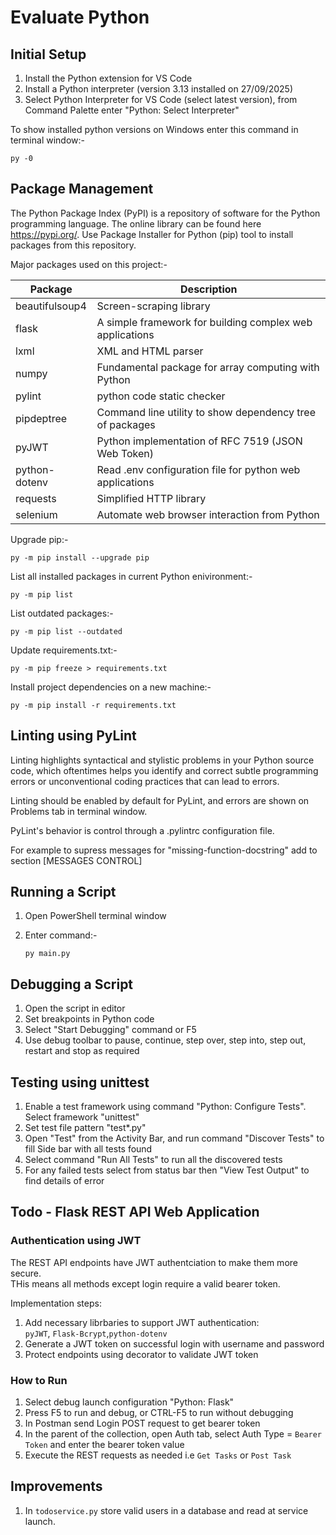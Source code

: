 # Evaluate Python

## Initial Setup

1. Install the Python extension for VS Code
2. Install a Python interpreter (version 3.13 installed on 27/09/2025)
3. Select Python Interpreter for VS Code (select latest version), from Command Palette enter "Python: Select Interpreter"

To show installed python versions on Windows enter this command in terminal window:-

```py -0```

## Package Management

The Python Package Index (PyPI) is a repository of software for the Python programming language.
The online library can be found here <https://pypi.org/>.
Use Package Installer for Python (pip) tool to install packages from this repository.  

Major packages used on this project:-

| Package    | Description |
|------------|-------------|
| beautifulsoup4 | Screen-scraping library |
| flask  | A simple framework for building complex web applications |
| lxml  | XML and HTML parser |
| numpy | Fundamental package for array computing with Python |
| pylint | python code static checker |
| pipdeptree | Command line utility to show dependency tree of packages |
| pyJWT | Python implementation of RFC 7519 (JSON Web Token) |
| python-dotenv | Read .env configuration file for python web applications |
| requests | Simplified HTTP library |
| selenium | Automate web browser interaction from Python |

Upgrade pip:-

`py -m pip install --upgrade pip`

List all installed packages in current Python enivironment:-

```py -m pip list```

List outdated packages:-

`py -m pip list --outdated`

Update requirements.txt:-

`py -m pip freeze > requirements.txt`

Install project dependencies on a new machine:-

`py -m pip install -r requirements.txt`

## Linting using PyLint

Linting highlights syntactical and stylistic problems in your Python source code, which oftentimes helps you identify and correct subtle programming errors or unconventional coding practices that can lead to errors.

Linting should be enabled by default for PyLint, and errors are shown on Problems tab in terminal window.

PyLint's behavior is control through a .pylintrc configuration file.

For example to supress messages for "missing-function-docstring" add to section [MESSAGES CONTROL]

## Running a Script

1. Open PowerShell terminal window
2. Enter command:-

    ```py main.py```

## Debugging a Script

1. Open the script in editor
2. Set breakpoints in Python code
3. Select "Start Debugging" command or F5
4. Use debug toolbar to pause, continue, step over, step into, step out, restart and stop as required

## Testing using unittest

1. Enable a test framework using command "Python: Configure Tests". Select framework "unittest"
2. Set test file pattern "test*.py"
3. Open "Test" from the Activity Bar, and run command "Discover Tests" to fill Side bar with all tests found
4. Select command "Run All Tests" to run all the discovered tests
5. For any failed tests select from status bar then "View Test Output" to find details of error

## Todo - Flask REST API Web Application

### Authentication using JWT

The REST API endpoints have JWT authentciation to make them more secure.  
THis means all methods except login require a valid bearer token.

Implementation steps:  

1. Add necessary librbaries to support JWT authentication:  
`pyJWT`, `Flask-Bcrypt`,`python-dotenv`  
2. Generate a JWT token on successful login with username and password  
3. Protect endpoints using decorator to validate JWT token  

### How to Run

1. Select debug launch configuration "Python: Flask"  
2. Press F5 to run and debug, or CTRL-F5 to run without debugging  
3. In Postman send Login POST request to get bearer token  
4. In the parent of the collection, open Auth tab, select Auth Type = `Bearer Token` and enter the bearer token value  
5. Execute the REST requests as needed i.e `Get Tasks` or `Post Task`  

## Improvements

1. In `todoservice.py` store valid users in a database and read at service launch.
